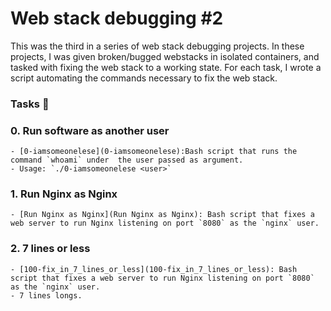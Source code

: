 # Web stack debugging #2

This was the third in a series of web stack debugging projects. In these projects, I was given broken/bugged webstacks in isolated containers, and tasked with fixing the web stack to a working state. For each task, I wrote a script automating the commands necessary to fix the web stack.

### Tasks 📃

### 0. Run software as another user
    - [0-iamsomeonelese](0-iamsomeonelese):Bash script that runs the command `whoami` under  the user passed as argument.
    - Usage: `./0-iamsomeonelese <user>`

### 1. Run Nginx as Nginx
    - [Run Nginx as Nginx](Run Nginx as Nginx): Bash script that fixes a web server to run Nginx listening on port `8080` as the `nginx` user.

### 2. 7 lines or less
    - [100-fix_in_7_lines_or_less](100-fix_in_7_lines_or_less): Bash script that fixes a web server to run Nginx listening on port `8080` as the `nginx` user.
    - 7 lines longs.

